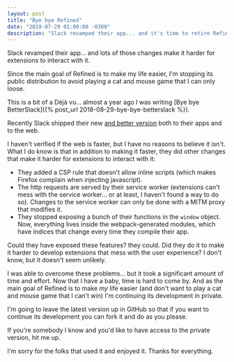 ```yaml
---
layout: post
title: "Bye bye Refined"
date: "2019-07-29 01:00:00 -0300"
description: "Slack revamped their app... and it's time to retire Refined"
---
```

Slack revamped their app... and lots of those changes make it harder for extensions to interact with it.

Since the main goal of Refined is to make my life easier, I'm stopping its public distribution to avoid playing a cat and mouse game that I can only loose.

<!--more-->

This is a bit of a Déjà vu... almost a year ago I was writing [Bye bye BetterSlack]({% post_url 2018-08-29-bye-bye-betterslack %}).

Recently Slack shipped their new [and better version](https://slack.engineering/rebuilding-slack-on-the-desktop-308d6fe94ae4) both to their apps and to the web.

I haven't verified if the web is faster, but I have no reasons to believe it isn't. What I do know is that in addition to making it faster, they did other changes that make it harder for extensions to interact with it:

* They added a CSP rule that doesn't allow inline scripts (which makes Firefox complain when injecting javascript).
* The http requests are served by their service worker (extensions can't mess with the service worker... or at least, I haven't found a way to do so). Changes to the service worker can only be done with a MITM proxy that modifies it.
* They stopped exposing a bunch of their functions in the `window` object. Now, everything lives inside the webpack-generated modules, which have indices that change every time they compile their app.

Could they have exposed these features? they could. Did they do it to make it harder to develop extensions that mess with the user experience? I don't know, but it doesn't seem unlikely.

I was able to overcome these problems... but it took a significant amount of time and effort. Now that I have a baby, time is hard to come by. And as the main goal of Refined is to make *my* life easier (and don't want to play a cat and mouse game that I can't win) I'm continuing its development in private.

I'm going to leave the latest version up in GitHub so that if you want to continue its development you can fork it and do as you please.

If you're somebody I know and you'd like to have access to the private version, hit me up.

I'm sorry for the folks that used it and enjoyed it. Thanks for everything.